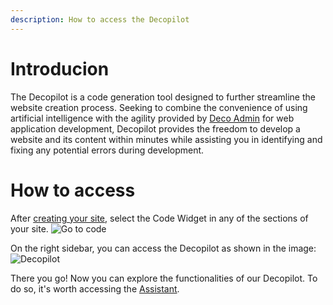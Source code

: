 ```yaml
---
description: How to access the Decopilot
---
```


# Introducion

The Decopilot is a code generation tool designed to further streamline the
website creation process. Seeking to combine the convenience of using artificial
intelligence with the agility provided by [Deco Admin](https://admin.deco.cx/)
for web application development, Decopilot provides the freedom to develop a
website and its content within minutes while assisting you in identifying and
fixing any potential errors during development.

# How to access

After
[creating your site](https://deco.cx/docs/en/getting-started/creating-a-site),
select the Code Widget in any of the sections of your site.
![Go to code](https://ozksgdmyrqcxcwhnbepg.supabase.co/storage/v1/object/public/assets/10475/e92ec929-45eb-4dfc-bc90-b517001ef5f7)

On the right sidebar, you can access the Decopilot as shown in the image:
![Decopilot](https://ozksgdmyrqcxcwhnbepg.supabase.co/storage/v1/object/public/assets/10664/3a7f448c-e5f4-4aa5-9328-9c573695be4f)

There you go! Now you can explore the functionalities of our Decopilot. To do
so, it's worth accessing the
[Assistant](http://deco.cx/docs/en/decopilot/assistant).
